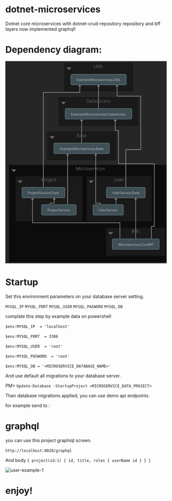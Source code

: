 # dotnet-microservices
Dotnet core microservices with dotnet-crud-repository repository and bff layers
now implemented graphql!

# Dependency diagram:
![dependencies](architectrue/dependency-diagram.jpg)

# Startup
Set this environment parameters on your database server setting.

`MYSQL_IP`
`MYSQL_PORT`
`MYSQL_USER`
`MYSQL_PASWORD`
`MYSQL_DB`

complate this step by example data on powershell

`$env:MYSQL_IP  = 'localhost'`

`$env:MYSQL_PORT  = 3306`

`$env:MYSQL_USER  = 'root'`

`$env:MYSQL_PASWORD  = 'root'`

`$env:MYSQL_DB = '<MICROSERVICE_DATABASE_NAME>'`

And use default all migrations to your database server.

PM> `Update-Database -StartupProject <MICROSERVICE_DATA_PROJECT>`

Than database migrations applied, you can use demo api endpoints.

for example send to : 

# graphql 
you can use this project graphiql screen.

`http://localhost:8020/graphql`

And body
`{
  project(id:1) {
  id,
  title,
  roles {
    userName
    id
  }
} }`

![user-example-1](grahpiql-1.jpg)

# enjoy!
